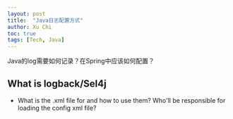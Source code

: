 ```yaml
---
layout: post
title:  "Java日志配置方式"
author: Xu Chi
toc: true
tags: [Tech, Java]
---
```


Java的log需要如何记录？在Spring中应该如何配置？

## What is logback/Sel4j

* What is the .xml file for and how to use them? Who'll be responsible for loading the config xml file?